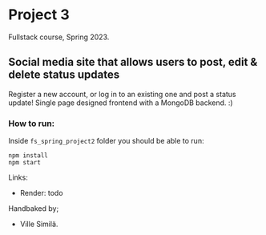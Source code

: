 # Project 3
Fullstack course, Spring 2023.
## Social media site that allows users to post, edit & delete status updates
Register a new account, or log in to an existing one and post a status update!
Single page designed frontend with a MongoDB backend. :)

### How to run:
Inside `fs_spring_project2` folder you should be able to run:
```
npm install
npm start
```


Links:
- Render: todo
    
Handbaked by;
- Ville Similä.
